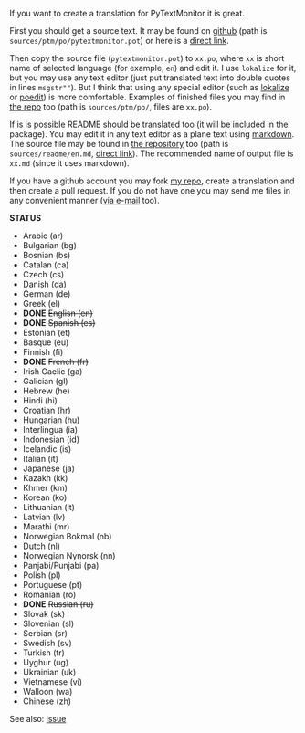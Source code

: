 If you want to create a translation for PyTextMonitor it is great.

First you should get a source text. It may be found on [github](https://github.com/arcan1s/pytextmonitor) (path is `sources/ptm/po/pytextmonitor.pot`) or here is a [direct link](https://raw.githubusercontent.com/arcan1s/pytextmonitor/master/sources/ptm/po/pytextmonitor.pot).

Then copy the source file (`pytextmonitor.pot`) to `xx.po`, where `xx` is short name of selected language (for example, `en`) and edit it. I use `lokalize` for it, but you may use any text editor (just put translated text into double quotes in lines `msgstr""`). But I think that using any special editor (such as [lokalize](kde.org/applications/development/lokalize/) or [poedit](http://poedit.net/)) is more comfortable. Examples of finished files you may find in [the repo](https://github.com/arcan1s/pytextmonitor) too (path is `sources/ptm/po/`, files are `xx.po`).

If is is possible README should be translated too (it will be included in the package). You may edit it in any text editor as a plane text using [markdown](http://en.wikipedia.org/wiki/Markdown). The source file may be found in [the repository](https://github.com/arcan1s/pytextmonitor) too (path is `sources/readme/en.md`, [direct link](https://github.com/arcan1s/pytextmonitor/blob/master/sources/readme/en.md)). The recommended name of output file is `xx.md` (since it uses markdown).

If you have a github account you may fork [my repo](https://github.com/arcan1s/pytextmonitor), create a translation and then create a pull request. If you do not have one you may send me files in any convenient manner ([via e-mail](mailto:esalexeev@gmail.com) too).

**STATUS**

  * Arabic (ar)
  * Bulgarian (bg)
  * Bosnian (bs)
  * Catalan (ca)
  * Czech (cs)
  * Danish (da)
  * German (de)
  * Greek (el)
  * **DONE** <del>Englisn (en)</del>
  * **DONE** <del>Spanish (es)</del>
  * Estonian (et)
  * Basque (eu)
  * Finnish (fi)
  * **DONE** <del>French (fr)</del>
  * Irish Gaelic (ga)
  * Galician (gl)
  * Hebrew (he)
  * Hindi (hi)
  * Croatian (hr)
  * Hungarian (hu)
  * Interlingua (ia)
  * Indonesian (id)
  * Icelandic (is)
  * Italian (it)
  * Japanese (ja)
  * Kazakh (kk)
  * Khmer (km)
  * Korean (ko)
  * Lithuanian (lt)
  * Latvian (lv)
  * Marathi (mr)
  * Norwegian Bokmal (nb)
  * Dutch (nl)
  * Norwegian Nynorsk (nn)
  * Panjabi/Punjabi (pa)
  * Polish (pl)
  * Portuguese (pt)
  * Romanian (ro)
  * **DONE** <del>Russian (ru)</del>
  * Slovak (sk)
  * Slovenian (sl)
  * Serbian (sr)
  * Swedish (sv)
  * Turkish (tr)
  * Uyghur (ug)
  * Ukrainian (uk)
  * Vietnamese (vi)
  * Walloon (wa)
  * Chinese (zh)

See also: [issue](https://github.com/arcan1s/pytextmonitor/issues/14)
